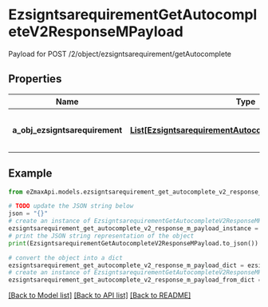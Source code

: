 # EzsigntsarequirementGetAutocompleteV2ResponseMPayload

Payload for POST /2/object/ezsigntsarequirement/getAutocomplete

## Properties

Name | Type | Description | Notes
------------ | ------------- | ------------- | -------------
**a_obj_ezsigntsarequirement** | [**List[EzsigntsarequirementAutocompleteElementResponse]**](EzsigntsarequirementAutocompleteElementResponse.md) | An array of Ezsigntsarequirement autocomplete element response. | 

## Example

```python
from eZmaxApi.models.ezsigntsarequirement_get_autocomplete_v2_response_m_payload import EzsigntsarequirementGetAutocompleteV2ResponseMPayload

# TODO update the JSON string below
json = "{}"
# create an instance of EzsigntsarequirementGetAutocompleteV2ResponseMPayload from a JSON string
ezsigntsarequirement_get_autocomplete_v2_response_m_payload_instance = EzsigntsarequirementGetAutocompleteV2ResponseMPayload.from_json(json)
# print the JSON string representation of the object
print(EzsigntsarequirementGetAutocompleteV2ResponseMPayload.to_json())

# convert the object into a dict
ezsigntsarequirement_get_autocomplete_v2_response_m_payload_dict = ezsigntsarequirement_get_autocomplete_v2_response_m_payload_instance.to_dict()
# create an instance of EzsigntsarequirementGetAutocompleteV2ResponseMPayload from a dict
ezsigntsarequirement_get_autocomplete_v2_response_m_payload_from_dict = EzsigntsarequirementGetAutocompleteV2ResponseMPayload.from_dict(ezsigntsarequirement_get_autocomplete_v2_response_m_payload_dict)
```
[[Back to Model list]](../README.md#documentation-for-models) [[Back to API list]](../README.md#documentation-for-api-endpoints) [[Back to README]](../README.md)


